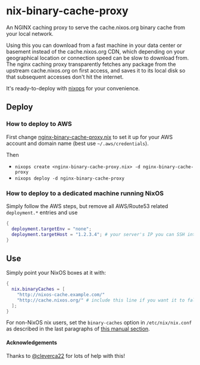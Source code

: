 # nix-binary-cache-proxy

An NGINX caching proxy to serve the cache.nixos.org binary cache from your local network.

Using this you can download from a fast machine in your data center or basement instead of the cache.nixos.org CDN, which depending on your geographical location or connection speed can be slow to download from.
The nginx caching proxy transparently fetches any package from the upstream cache.nixos.org on first access, and saves it to its local disk so that subsequent accesses don't hit the internet.

It's ready-to-deploy with [nixops](https://nixos.org/nixops) for your convenience.

## Deploy

### How to deploy to AWS

First change [nginx-binary-cache-proxy.nix](nginx-binary-cache-proxy.nix) to set it up for your AWS account and domain name (best use `~/.aws/credentials`).

Then

* `nixops create <nginx-binary-cache-proxy.nix> -d nginx-binary-cache-proxy`
* `nixops deploy -d nginx-binary-cache-proxy`

### How to deploy to a dedicated machine running NixOS

Simply follow the AWS steps, but remove all AWS/Route53 related `deployment.*` entries and use

```nix
{
  deployment.targetEnv = "none";
  deployment.targetHost = "1.2.3.4"; # your server's IP you can SSH into
}
```

## Use

Simply point your NixOS boxes at it with:

```nix
{
  nix.binaryCaches = [
    "http://nixos-cache.example.com/"
    "http://cache.nixos.org/" # include this line if you want it to fallback to upstream if your cache is down
  ];
}
```

For non-NixOS nix users, set the `binary-caches` option in `/etc/nix/nix.conf` as described in the last paragraphs of [this manual section](https://nixos.org/nix/manual/#ssec-binary-cache-substituter).


#### Acknowledgements

Thanks to [@cleverca22](https://github.com/cleverca22/) for lots of help with this!
